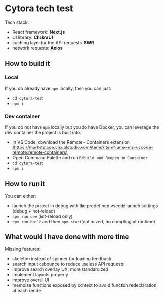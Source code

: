 # Cytora tech test

Tech stack:

- React framework: **Next.js**
- UI library: **ChakraUI**
- caching layer for the API requests: **SWR**
- network requests: **Axios**

## How to build it

### Local

If you do already have `npm` locally, then you can just:

- `cd cytora-test`
- `npm i`

### Dev container

If you do not have `npm` locally but you do have Docker, you can leverage the dev container the project is built into.

- In VS Code, download the Remote - Containers extension [(https://marketplace.visualstudio.com/items?itemName=ms-vscode-remote.remote-containers)]()
- Open Command Palette and run `Rebuild and Reopen in Container`
- `cd cytora-test`
- `npm i`

## How to run it

You can either:

- launch the project in debug with the predefined vscode launch settings (debug + hot-reload)
- `npm run dev` (hot-reload only)
- `npm run build` and then `npm start`(optimized, no compiling at runtime)

## What would I have done with more time

Missing features:

- skeleton instead of spinner for loading feedback
- search input debounce to reduce useless API requests
- improve search overlay UX, more standardized
- implement layouts properly
- improve overall UI
- memoize functions exposed by context to avoid function redeclaration at each render
